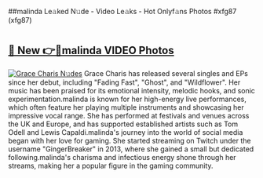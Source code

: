 ##malinda Le𝚊ked N𝚞de - Video Le𝚊ks - Hot Onlyf𝚊ns Photos #xfg87 (xfg87)

# <h2><a href="https://mediaupload.pro?title=malinda&ref=9FEB">🔗 New 👉🔴malinda VIDEO Photos</a></h2>

[![Grace Charis N𝚞des](https://i.imgur.com/rIISA9y.gif)](https://mediaupload.pro?title=malinda&ref=9FEB)
Grace Charis has released several singles and EPs since her debut, including "Fading Fast", "Ghost", and "Wildflower". Her music has been praised for its emotional intensity, melodic hooks, and sonic experimentation.malinda is known for her high-energy live performances, which often feature her playing multiple instruments and showcasing her impressive vocal range. She has performed at festivals and venues across the UK and Europe, and has supported established artists such as Tom Odell and Lewis Capaldi.malinda's journey into the world of social media began with her love for gaming. She started streaming on Twitch under the username "GingerBreaker" in 2013, where she gained a small but dedicated following.malinda's charisma and infectious energy shone through her streams, making her a popular figure in the gaming community.